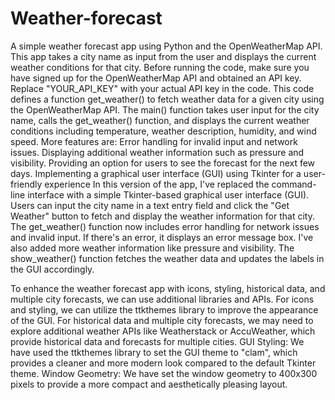 # Weather-forecast
A simple weather forecast app using Python and the OpenWeatherMap API. 
This app takes a city name as input from the user and displays the current weather conditions for that city.
Before running the code, make sure you have signed up for the OpenWeatherMap API and obtained an API key. 
Replace "YOUR_API_KEY" with your actual API key in the code.
This code defines a function get_weather() to fetch weather data for a given city using the OpenWeatherMap API. 
The main() function takes user input for the city name, calls the get_weather() function, and displays the current weather conditions including temperature, weather description, humidity, and wind speed.
More features are:
Error handling for invalid input and network issues.
Displaying additional weather information such as pressure and visibility.
Providing an option for users to see the forecast for the next few days.
Implementing a graphical user interface (GUI) using Tkinter for a user-friendly experience
In this version of the app, I've replaced the command-line interface with a simple Tkinter-based graphical user interface (GUI).
Users can input the city name in a text entry field and click the "Get Weather" button to fetch and display the weather information for that city.
The get_weather() function now includes error handling for network issues and invalid input. If there's an error, it displays an error message box.
I've also added more weather information like pressure and visibility. The show_weather() function fetches the weather data and updates the labels in the GUI accordingly.

To enhance the weather forecast app with icons, styling, historical data, and multiple city forecasts, we can use additional libraries and APIs. 
For icons and styling, we can utilize the ttkthemes library to improve the appearance of the GUI. For historical data and multiple city forecasts, we may need to explore additional weather APIs like Weatherstack or AccuWeather, which provide historical data and forecasts for multiple cities.
GUI Styling: We have used the ttkthemes library to set the GUI theme to "clam", which provides a cleaner and more modern look compared to the default Tkinter theme.
Window Geometry: We have set the window geometry to 400x300 pixels to provide a more compact and aesthetically pleasing layout.



